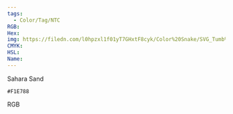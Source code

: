 ```yaml
---
tags:
  - Color/Tag/NTC
RGB:
Hex:
img: https://filedn.com/l0hpzxl1f01yT7GHxtF8cyk/Color%20Snake/SVG_Tumb%20Mass%20No%20Name/F1E788.svg
CMYK:
HSL:
Name:
---
```

Sahara Sand
```palette
#F1E788
```
RGB
